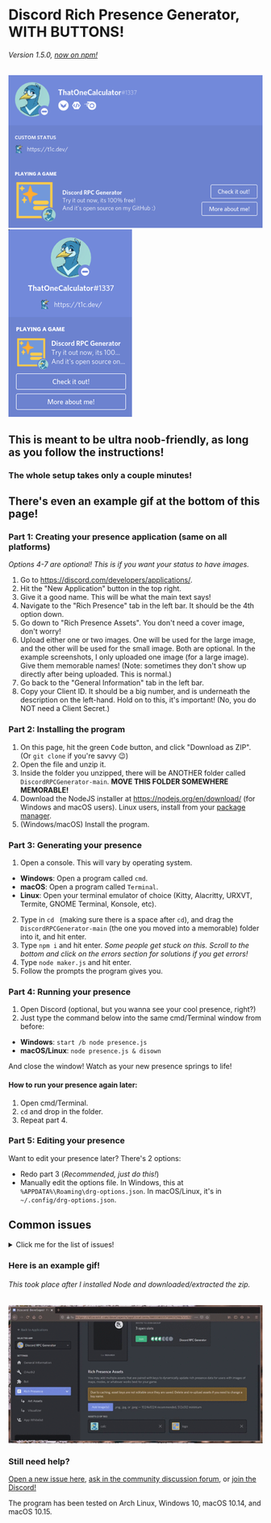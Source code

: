 # Discord Rich Presence Generator, WITH BUTTONS!
###### Version 1.5.0, [now on npm!](https://www.npmjs.com/rpcmaker)


![Large](assets/large.png)
![Small](assets/small.png)

## This is meant to be ultra noob-friendly, as long as you follow the instructions!

### The whole setup takes only a couple minutes!
There's even an example gif at the bottom of this page!
---
### Part 1: Creating your presence application (same on all platforms)
*Options 4-7 are optional! This is if you want your status to have images.*
1. Go to https://discord.com/developers/applications/.
2. Hit the "New Application" button in the top right.
3. Give it a good name. This will be what the main text says!
4. Navigate to the "Rich Presence" tab in the left bar. It should be the 4th option down.
5. Go down to "Rich Presence Assets". You don't need a cover image, don't worry!
6. Upload either one or two images. One will be used for the large image, and the other will be used for the small image. Both are optional. In the example screenshots, I only uploaded one image (for a large image). Give them memorable names! (Note: sometimes they don't show up directly after being uploaded. This is normal.)
7. Go back to the "General Information" tab in the left bar. 
8. Copy your Client ID. It should be a big number, and is underneath the description on the left-hand. Hold on to this, it's important! (No, you do NOT need a Client Secret.)

### Part 2: Installing the program

1. On this page, hit the green <kbd>Code</kbd> button, and click "Download as ZIP". (Or `git clone` if you're savvy 😉)
2. Open the file and unzip it.
3. Inside the folder you unzipped, there will be ANOTHER folder called `DiscordRPCGenerator-main`. **MOVE THIS FOLDER SOMEWHERE MEMORABLE!**
4. Download the NodeJS installer at https://nodejs.org/en/download/ (for Windows and macOS users). Linux users, install from your [package manager](https://nodejs.org/en/download/package-manager/).
5. (Windows/macOS) Install the program.

### Part 3: Generating your presence

1. Open a console. This will vary by operating system. 
- **Windows**: Open a program called `cmd`. 
- **macOS**: Open a program called `Terminal`.
- **Linux**: Open your terminal emulator of choice (Kitty, Alacritty, URXVT, Termite, GNOME Terminal, Konsole, etc).
2. Type in `cd ` (making sure there is a space after `cd`), and drag the `DiscordRPCGenerator-main` (the one you moved into a memorable) folder into it, and hit enter.
3. Type `npm i` and hit enter. *Some people get stuck on this. Scroll to the bottom and click on the errors section for solutions if you get errors!*
4. Type `node maker.js` and hit enter.
5. Follow the prompts the program gives you.

### Part 4: Running your presence
1. Open Discord (optional, but you wanna see your cool presence, right?)
2. Just type the command below into the same cmd/Terminal window from before:
- **Windows**: `start /b node presence.js`
- **macOS/Linux**: `node presence.js & disown`

And close the window! Watch as your new presence springs to life!

#### How to run your presence again later:
1. Open cmd/Terminal.
2. `cd` and drop in the folder.
3. Repeat part 4.

### Part 5: Editing your presence
Want to edit your presence later? There's 2 options:
- Redo part 3 (*Recommended, just do this!*)
- Manually edit the options file. In Windows, this at `%APPDATA%\Roaming\drg-options.json`. In macOS/Linux, it's in `~/.config/drg-options.json`.

## Common issues

<details>
    <summary markdown="span">Click me for the  list of issues!</summary>

### My buttons aren't working!
Discord doesn't let you click your own buttons. However, everyone else can. This is a limitation with Discord.

### I can't install the npm packages!
- Make sure you're using the LTS release of Node.js
- Try reinstalling node, making sure npm is included.
- Try deleting the `node_modules` folder, run `npm i -g node-gyp`, and then `npm i` (in the project directory).
- macOS specific: If you upgraded your macOS from any version below 10.15 to 10.15 or 11, this will fix it:
  - `sudo rm -rf /Library/Developer/CommandLineTools`
  - [Download and install this](https://download.developer.apple.com/Developer_Tools/Command_Line_Tools_for_Xcode_11.5/Command_Line_Tools_for_Xcode_11.5.dmg) (you will need an Apple ID)
  - Go into the project directory, and `sudo npm i -g node-gyp; npm i`
- Windows specific: `npm i -g --production windows-build-tools --vs2015` (Note: this may take a while and will restart your PC. Only do this as a last resort.)

### I can't see the presence!
Make sure you are not invisible/offline. If you ARE online/idle/dnd...
- Make sure you don't have another program taking up a presence slot.
- Try running the last command again

### The image(s) aren't showing!
If you just put them in, *sometimes* Discord takes a minute or so to cache them properly.

### I'm on mobile, what do I do?
As of right now, there's no way to do this through a mobile device. Sorry!

</details>

### Here is an example gif!
###### This took place after I installed Node and downloaded/extracted the zip.
![Example](assets/demo.gif)

### Still need help?
[Open a new issue here](https://github.com/ThatOneCalculator/DiscordRPCGenerator/issues), [ask in the community discussion forum](https://github.com/ThatOneCalculator/DiscordRPCGenerator/discussions), or [join the Discord!](https://discord.com/invite/mG94DqX)

The program has been tested on Arch Linux, Windows 10, macOS 10.14, and macOS 10.15. 

